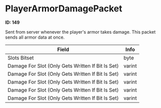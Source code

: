 # PlayerArmorDamagePacket

__ID: 149__

Sent from server whenever the player's armor takes damage. This packet sends all armor data at once.

<table><thead><tr><th>Field</th><th>Info</th></tr></thead><tbody>
<tr><td>Slots Bitset</td><td>byte</td></tr>
<tr><td>Damage For Slot (Only Gets Written If Bit Is Set)</td><td>varint</td></tr>
<tr><td>Damage For Slot (Only Gets Written If Bit Is Set)</td><td>varint</td></tr>
<tr><td>Damage For Slot (Only Gets Written If Bit Is Set)</td><td>varint</td></tr>
<tr><td>Damage For Slot (Only Gets Written If Bit Is Set)</td><td>varint</td></tr>
<tr><td>Damage For Slot (Only Gets Written If Bit Is Set)</td><td>varint</td></tr>
</tbody></table>